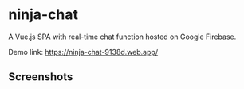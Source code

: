 # ninja-chat

A Vue.js SPA with real-time chat function hosted on Google Firebase.

Demo link: https://ninja-chat-9138d.web.app/

## Screenshots
